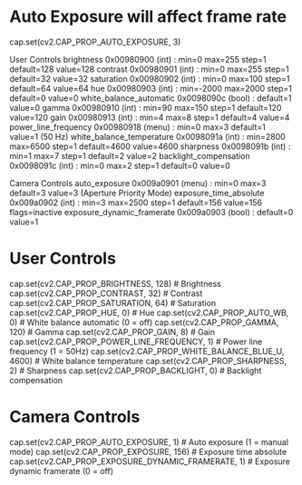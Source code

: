 # Auto Exposure will affect frame rate
cap.set(cv2.CAP_PROP_AUTO_EXPOSURE, 3)

User Controls
                     brightness 0x00980900 (int)    : min=0 max=255 step=1 default=128 value=128
                       contrast 0x00980901 (int)    : min=0 max=255 step=1 default=32 value=32
                     saturation 0x00980902 (int)    : min=0 max=100 step=1 default=64 value=64
                            hue 0x00980903 (int)    : min=-2000 max=2000 step=1 default=0 value=0
        white_balance_automatic 0x0098090c (bool)   : default=1 value=0
                          gamma 0x00980910 (int)    : min=90 max=150 step=1 default=120 value=120
                           gain 0x00980913 (int)    : min=4 max=8 step=1 default=4 value=4
           power_line_frequency 0x00980918 (menu)   : min=0 max=3 default=1 value=1 (50 Hz)
      white_balance_temperature 0x0098091a (int)    : min=2800 max=6500 step=1 default=4600 value=4600
                      sharpness 0x0098091b (int)    : min=1 max=7 step=1 default=2 value=2
         backlight_compensation 0x0098091c (int)    : min=0 max=2 step=1 default=0 value=0

Camera Controls
                  auto_exposure 0x009a0901 (menu)   : min=0 max=3 default=3 value=3 (Aperture Priority Mode)
         exposure_time_absolute 0x009a0902 (int)    : min=3 max=2500 step=1 default=156 value=156 flags=inactive
     exposure_dynamic_framerate 0x009a0903 (bool)   : default=0 value=1

# User Controls
cap.set(cv2.CAP_PROP_BRIGHTNESS, 128)                # Brightness
cap.set(cv2.CAP_PROP_CONTRAST, 32)                   # Contrast
cap.set(cv2.CAP_PROP_SATURATION, 64)                 # Saturation
cap.set(cv2.CAP_PROP_HUE, 0)                          # Hue
cap.set(cv2.CAP_PROP_AUTO_WB, 0)                     # White balance automatic (0 = off)
cap.set(cv2.CAP_PROP_GAMMA, 120)                      # Gamma
cap.set(cv2.CAP_PROP_GAIN, 8)                         # Gain
cap.set(cv2.CAP_PROP_POWER_LINE_FREQUENCY, 1)        # Power line frequency (1 = 50Hz)
cap.set(cv2.CAP_PROP_WHITE_BALANCE_BLUE_U, 4600)     # White balance temperature
cap.set(cv2.CAP_PROP_SHARPNESS, 2)                    # Sharpness
cap.set(cv2.CAP_PROP_BACKLIGHT, 0)                    # Backlight compensation

# Camera Controls
cap.set(cv2.CAP_PROP_AUTO_EXPOSURE, 1)                # Auto exposure (1 = manual mode)
cap.set(cv2.CAP_PROP_EXPOSURE, 156)                    # Exposure time absolute
cap.set(cv2.CAP_PROP_EXPOSURE_DYNAMIC_FRAMERATE, 1)   # Exposure dynamic framerate (0 = off)

